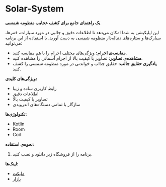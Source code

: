 # Solar-System

**یک راهنمای جامع برای کشف عجایب منظومه شمسی**

این اپلیکیشن به شما امکان می‌دهد تا اطلاعات دقیق و جالبی در مورد سیارات، قمرها، سیارک‌ها و ستاره‌های دنباله‌دار منظومه شمسی به دست آورید. با استفاده از این برنامه می‌توانید:


* **مقایسه‌ی اجرام:** ویژگی‌های مختلف اجرام را با هم مقایسه کنید.
* **مشاهده‌ی تصاویر:** تصاویر با کیفیت بالا از اجرام آسمانی را مشاهده کنید.
* **یادگیری حقایق جالب:** حقایق جذاب و خواندنی در مورد منظومه شمسی را کشف کنید.

**ویژگی‌های کلیدی:**

* رابط کاربری ساده و زیبا
* اطلاعات دقیق
* تصاویر با کیفیت بالا
* سازگار با تمامی دستگاه‌های اندرویدی

**تکنولوژی‌ها:**

* Kotlin
* Room
* Coil

**نحوه‌ی استفاده:**
1. برنامه را از فروشگاه زیر دانلود و نصب کنید.


**لینک‌ها:**
*  [مایکت](https://myket.ir/app/ir.hmb72.space)
*  [بازار](https://cafebazaar.ir/app/ir.hmb72.space)
